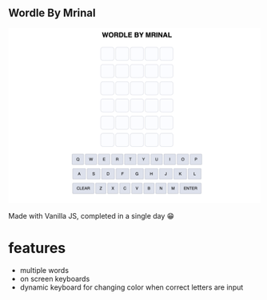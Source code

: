 ## Wordle By Mrinal
![Example Image](./Images/demo.png)

Made with Vanilla JS, completed in a single day 😁
# features
- multiple words
- on screen keyboards
- dynamic keyboard for changing color when correct letters are input